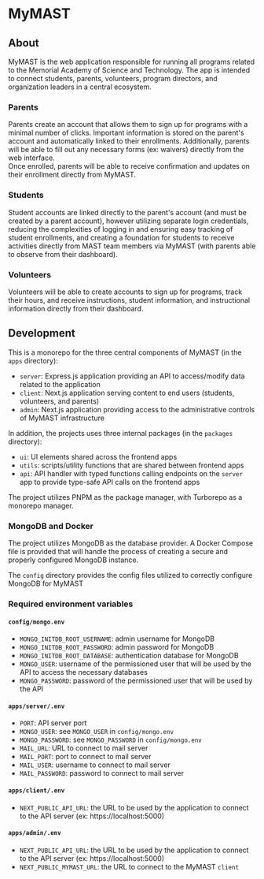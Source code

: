 # MyMAST

## About
MyMAST is the web application responsible for running all programs related to the Memorial Academy of Science and Technology. The app is intended to connect students, parents, volunteers, program directors, and organization leaders in a central ecosystem.

### Parents
Parents create an account that allows them to sign up for programs with a minimal number of clicks. Important information is stored on the parent's account and automatically linked to their enrollments. Additionally, parents will be able to fill out any necessary forms (ex: waivers) directly from the web interface.
<br>
Once enrolled, parents will be able to receive confirmation and updates on their enrollment directly from MyMAST.

### Students
Student accounts are linked directly to the parent's account (and must be created by a parent account), however utilizing separate login credentials, reducing the complexities of logging in and ensuring easy tracking of student enrollments, and creating a foundation for students to receive activities directly from MAST team members via MyMAST (with parents able to observe from their dashboard).

### Volunteers
Volunteers will be able to create accounts to sign up for programs, track their hours, and receive instructions, student information, and instructional information directly from their dashboard.

## Development
This is a monorepo for the three central components of MyMAST (in the `apps` directory):
- `server`: Express.js application providing an API to access/modify data related to the application
- `client`: Next.js application serving content to end users (students, volunteers, and parents)
- `admin`: Next.js application providing access to the administrative controls of MyMAST infrastructure

In addition, the projects uses three internal packages (in the `packages` directory):
- `ui`: UI elements shared across the frontend apps
- `utils`: scripts/utility functions that are shared between frontend apps
- `api`: API handler with typed functions calling endpoints on the `server` app to provide type-safe API calls on the frontend apps

The project utilizes PNPM as the package manager, with Turborepo as a monorepo manager.

### MongoDB and Docker
The project utilizes MongoDB as the database provider. A Docker Compose file is provided that will handle the process of creating a secure and properly configured MongoDB instance.

The `config` directory provides the config files utilized to correctly configure MongoDB for MyMAST

### Required environment variables
#### `config/mongo.env`
- `MONGO_INITDB_ROOT_USERNAME`: admin username for MongoDB
- `MONGO_INITDB_ROOT_PASSWORD`: admin password for MongoDB
- `MONGO_INITDB_ROOT_DATABASE`: authentication database for MongoDB
- `MONGO_USER`: username of the permissioned user that will be used by the API to access the necessary databases
- `MONGO_PASSWORD`: password of the permissioned user that will be used by the API

#### `apps/server/.env`
- `PORT`: API server port
- `MONGO_USER`: see `MONGO_USER` in `config/mongo.env`
- `MONGO_PASSWORD`:  see `MONGO_PASSWORD` in `config/mongo.env`
- `MAIL_URL`: URL to connect to mail server
- `MAIL_PORT`: port to connect to mail server
- `MAIL_USER`: username to connect to mail server
- `MAIL_PASSWORD`: password to connect to mail server

#### `apps/client/.env`
- `NEXT_PUBLIC_API_URL`: the URL to be used by the application to connect to the API server (ex: https://localhost:5000)

#### `apps/admin/.env`
- `NEXT_PUBLIC_API_URL`: the URL to be used by the application to connect to the API server (ex: https://localhost:5000)
- `NEXT_PUBLIC_MYMAST_URL`: the URL to connect to the MyMAST `client`